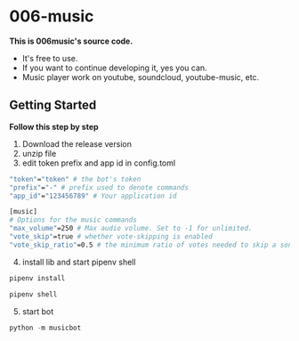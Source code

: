 # 006-music
**This is 006music's source code.**<br>
- It's free to use.
- If you want to continue developing it, yes you can.
- Music player work on youtube, soundcloud, youtube-music, etc.
## Getting Started
**Follow this step by step**
1. Download the release version
2. unzip file
3. edit token prefix and app id in config.toml
```sh
"token"="token" # the bot's token
"prefix"="-" # prefix used to denote commands
"app_id"="123456789" # Your application id

[music]
# Options for the music commands
"max_volume"=250 # Max audio volume. Set to -1 for unlimited.
"vote_skip"=true # whether vote-skipping is enabled
"vote_skip_ratio"=0.5 # the minimum ratio of votes needed to skip a song

```
4. install lib and start pipenv shell
```python
pipenv install
```
```python
pipenv shell
```
5. start bot
```python
python -m musicbot
```
